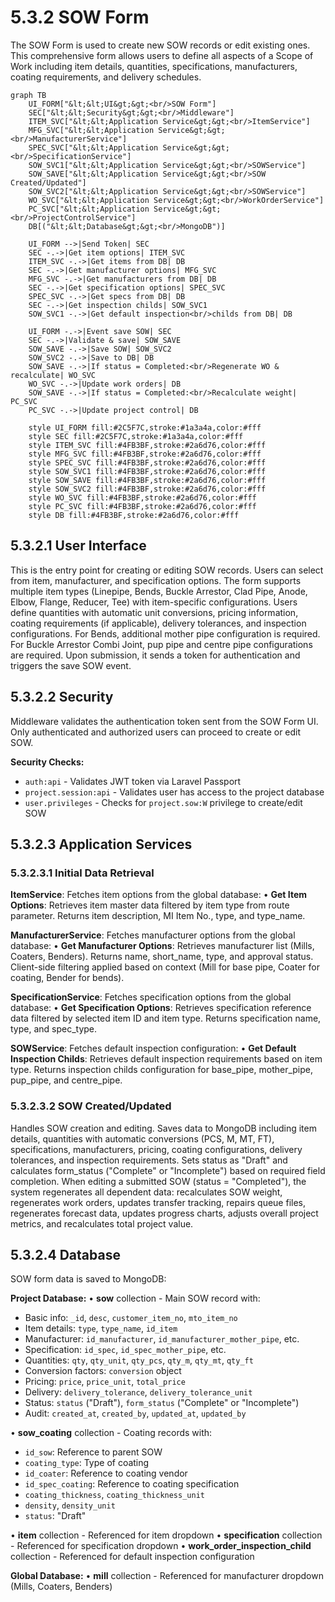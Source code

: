 # 5.3.2 SOW Form

The SOW Form is used to create new SOW records or edit existing ones. This comprehensive form allows users to define all aspects of a Scope of Work including item details, quantities, specifications, manufacturers, coating requirements, and delivery schedules.

```mermaid
graph TB
    UI_FORM["&lt;&lt;UI&gt;&gt;<br/>SOW Form"]
    SEC["&lt;&lt;Security&gt;&gt;<br/>Middleware"]
    ITEM_SVC["&lt;&lt;Application Service&gt;&gt;<br/>ItemService"]
    MFG_SVC["&lt;&lt;Application Service&gt;&gt;<br/>ManufacturerService"]
    SPEC_SVC["&lt;&lt;Application Service&gt;&gt;<br/>SpecificationService"]
    SOW_SVC1["&lt;&lt;Application Service&gt;&gt;<br/>SOWService"]
    SOW_SAVE["&lt;&lt;Application Service&gt;&gt;<br/>SOW Created/Updated"]
    SOW_SVC2["&lt;&lt;Application Service&gt;&gt;<br/>SOWService"]
    WO_SVC["&lt;&lt;Application Service&gt;&gt;<br/>WorkOrderService"]
    PC_SVC["&lt;&lt;Application Service&gt;&gt;<br/>ProjectControlService"]
    DB[("&lt;&lt;Database&gt;&gt;<br/>MongoDB")]

    UI_FORM -->|Send Token| SEC
    SEC -.->|Get item options| ITEM_SVC
    ITEM_SVC -.->|Get items from DB| DB
    SEC -.->|Get manufacturer options| MFG_SVC
    MFG_SVC -.->|Get manufacturers from DB| DB
    SEC -.->|Get specification options| SPEC_SVC
    SPEC_SVC -.->|Get specs from DB| DB
    SEC -.->|Get inspection childs| SOW_SVC1
    SOW_SVC1 -.->|Get default inspection<br/>childs from DB| DB

    UI_FORM -.->|Event save SOW| SEC
    SEC -.->|Validate & save| SOW_SAVE
    SOW_SAVE -.->|Save SOW| SOW_SVC2
    SOW_SVC2 -.->|Save to DB| DB
    SOW_SAVE -.->|If status = Completed:<br/>Regenerate WO & recalculate| WO_SVC
    WO_SVC -.->|Update work orders| DB
    SOW_SAVE -.->|If status = Completed:<br/>Recalculate weight| PC_SVC
    PC_SVC -.->|Update project control| DB

    style UI_FORM fill:#2C5F7C,stroke:#1a3a4a,color:#fff
    style SEC fill:#2C5F7C,stroke:#1a3a4a,color:#fff
    style ITEM_SVC fill:#4FB3BF,stroke:#2a6d76,color:#fff
    style MFG_SVC fill:#4FB3BF,stroke:#2a6d76,color:#fff
    style SPEC_SVC fill:#4FB3BF,stroke:#2a6d76,color:#fff
    style SOW_SVC1 fill:#4FB3BF,stroke:#2a6d76,color:#fff
    style SOW_SAVE fill:#4FB3BF,stroke:#2a6d76,color:#fff
    style SOW_SVC2 fill:#4FB3BF,stroke:#2a6d76,color:#fff
    style WO_SVC fill:#4FB3BF,stroke:#2a6d76,color:#fff
    style PC_SVC fill:#4FB3BF,stroke:#2a6d76,color:#fff
    style DB fill:#4FB3BF,stroke:#2a6d76,color:#fff
```

## 5.3.2.1 User Interface

This is the entry point for creating or editing SOW records. Users can select from item, manufacturer, and specification options. The form supports multiple item types (Linepipe, Bends, Buckle Arrestor, Clad Pipe, Anode, Elbow, Flange, Reducer, Tee) with item-specific configurations. Users define quantities with automatic unit conversions, pricing information, coating requirements (if applicable), delivery tolerances, and inspection configurations. For Bends, additional mother pipe configuration is required. For Buckle Arrestor Combi Joint, pup pipe and centre pipe configurations are required. Upon submission, it sends a token for authentication and triggers the save SOW event.

## 5.3.2.2 Security

Middleware validates the authentication token sent from the SOW Form UI. Only authenticated and authorized users can proceed to create or edit SOW.

**Security Checks:**
- `auth:api` - Validates JWT token via Laravel Passport
- `project.session:api` - Validates user has access to the project database
- `user.privileges` - Checks for `project.sow:W` privilege to create/edit SOW

## 5.3.2.3 Application Services

### 5.3.2.3.1 Initial Data Retrieval

**ItemService**: Fetches item options from the global database:
• **Get Item Options**: Retrieves item master data filtered by item type from route parameter. Returns item description, MI Item No., type, and type_name.

**ManufacturerService**: Fetches manufacturer options from the global database:
• **Get Manufacturer Options**: Retrieves manufacturer list (Mills, Coaters, Benders). Returns name, short_name, type, and approval status. Client-side filtering applied based on context (Mill for base pipe, Coater for coating, Bender for bends).

**SpecificationService**: Fetches specification options from the global database:
• **Get Specification Options**: Retrieves specification reference data filtered by selected item ID and item type. Returns specification name, type, and spec_type.

**SOWService**: Fetches default inspection configuration:
• **Get Default Inspection Childs**: Retrieves default inspection requirements based on item type. Returns inspection childs configuration for base_pipe, mother_pipe, pup_pipe, and centre_pipe.

### 5.3.2.3.2 SOW Created/Updated

Handles SOW creation and editing. Saves data to MongoDB including item details, quantities with automatic conversions (PCS, M, MT, FT), specifications, manufacturers, pricing, coating configurations, delivery tolerances, and inspection requirements. Sets status as "Draft" and calculates form_status ("Complete" or "Incomplete") based on required field completion. When editing a submitted SOW (status = "Completed"), the system regenerates all dependent data: recalculates SOW weight, regenerates work orders, updates transfer tracking, repairs queue files, regenerates forecast data, updates progress charts, adjusts overall project metrics, and recalculates total project value.

## 5.3.2.4 Database

SOW form data is saved to MongoDB:

**Project Database:**
• **sow** collection - Main SOW record with:
  - Basic info: `_id`, `desc`, `customer_item_no`, `mto_item_no`
  - Item details: `type`, `type_name`, `id_item`
  - Manufacturer: `id_manufacturer`, `id_manufacturer_mother_pipe`, etc.
  - Specification: `id_spec`, `id_spec_mother_pipe`, etc.
  - Quantities: `qty`, `qty_unit`, `qty_pcs`, `qty_m`, `qty_mt`, `qty_ft`
  - Conversion factors: `conversion` object
  - Pricing: `price`, `price_unit`, `total_price`
  - Delivery: `delivery_tolerance`, `delivery_tolerance_unit`
  - Status: `status` ("Draft"), `form_status` ("Complete" or "Incomplete")
  - Audit: `created_at`, `created_by`, `updated_at`, `updated_by`

• **sow_coating** collection - Coating records with:
  - `id_sow`: Reference to parent SOW
  - `coating_type`: Type of coating
  - `id_coater`: Reference to coating vendor
  - `id_spec_coating`: Reference to coating specification
  - `coating_thickness`, `coating_thickness_unit`
  - `density`, `density_unit`
  - `status`: "Draft"

• **item** collection - Referenced for item dropdown
• **specification** collection - Referenced for specification dropdown
• **work_order_inspection_child** collection - Referenced for default inspection configuration


**Global Database:**
• **mill** collection - Referenced for manufacturer dropdown (Mills, Coaters, Benders)